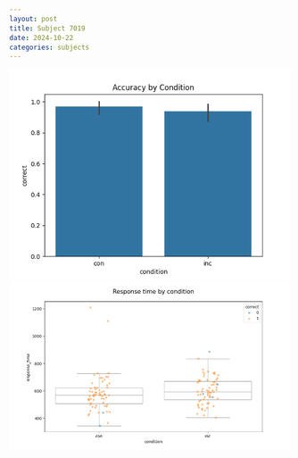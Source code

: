 ```yaml
---
layout: post
title: Subject 7019
date: 2024-10-22
categories: subjects
---
```


![](data/7019/run-19/7019_NF_acc.png)
![](data/7019/run-19/7019_NF_rt.png)
